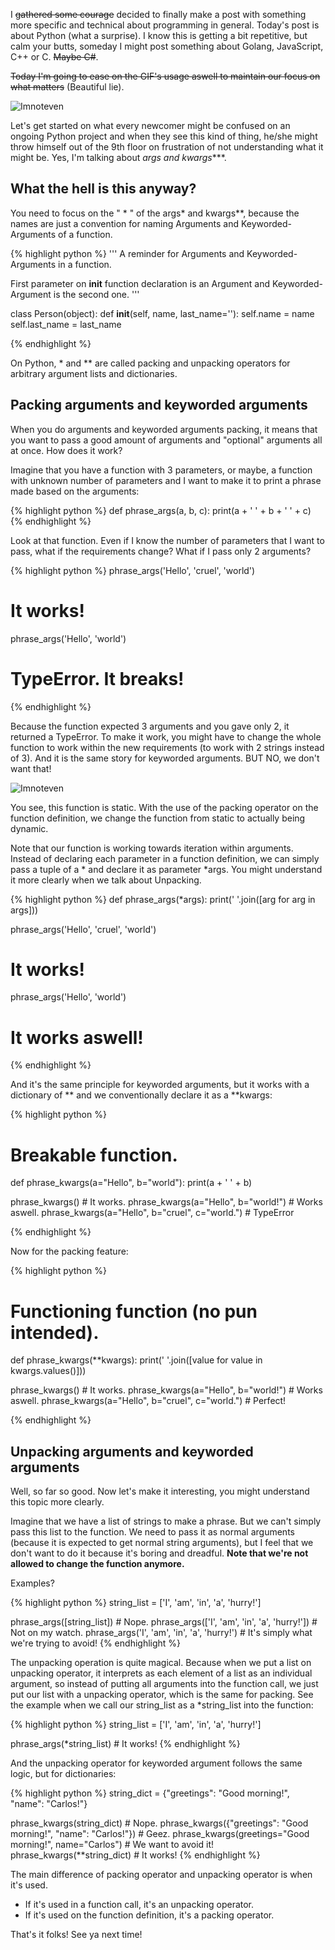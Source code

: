 I ~~gathered some courage~~ decided to finally make a post with something more
specific and technical about programming in general.
Today's post is about Python (what a surprise).
I know this is getting a bit repetitive, but calm your butts, someday I might
post something about Golang, JavaScript, C++ or C. ~~Maybe C#~~.

~~Today I'm going to ease on the GIF's usage aswell to maintain our focus on what
matters~~ (Beautiful lie).

![Imnoteven](https://media.giphy.com/media/4WkCTDMpgjsUU/giphy.gif)

Let's get started on what every newcomer might be confused on an
ongoing Python project and when they see this kind of thing, he/she might throw
himself out of the 9th floor on frustration of not understanding what it might
be. Yes, I'm talking about **args* and kwargs****.

## What the hell is this anyway?

You need to focus on the " * " of the args* and kwargs**, because the names are
just a convention for naming Arguments and Keyworded-Arguments of a function.

{% highlight python %}
'''
A reminder for Arguments and Keyworded-Arguments in a function.

First parameter on __init__ function declaration is an Argument and
Keyworded-Argument is the second one.
'''

class Person(object):
    def __init__(self, name, last_name=''):
        self.name = name
        self.last_name = last_name

{% endhighlight %}

On Python, * and ** are called packing and unpacking operators for arbitrary
argument lists and dictionaries.

## Packing arguments and keyworded arguments

When you do arguments and keyworded arguments packing,
it means that you want to pass a good amount of arguments and "optional" arguments all at once.
How does it work?

Imagine that you have a function with 3 parameters, or maybe, a function with
unknown number of parameters and I want to make it to print a phrase made based on
the arguments:

{% highlight python %}
def phrase_args(a, b, c):
    print(a + ' ' + b + ' ' + c)
{% endhighlight %}

Look at that function. Even if I know the number of parameters that I want to
pass, what if the requirements change? What if I pass only 2 arguments?

{% highlight python %}
phrase_args('Hello', 'cruel', 'world')
# It works!
phrase_args('Hello', 'world')
# TypeError. It breaks!
{% endhighlight %}

Because the function expected 3 arguments and you gave only 2, it returned a TypeError.
To make it work, you might have to change the whole function to work within
the new requirements (to work with 2 strings instead of 3).
And it is the same story for keyworded arguments. BUT NO, we don't want that!

![Imnoteven](https://media.giphy.com/media/3ohs7N0iXvc180MiB2/giphy.gif)

You see, this function is static. With the use of the packing operator on the function
definition, we change the function from static to actually being dynamic.

Note that our function is working towards iteration within arguments. Instead of
declaring each parameter in a function definition, we can simply pass a tuple of a * and
declare it as parameter *args. You might understand it more clearly when we talk
about Unpacking.

{% highlight python %}
def phrase_args(*args):
    print(' '.join([arg for arg in args]))

phrase_args('Hello', 'cruel', 'world')
# It works!
phrase_args('Hello', 'world')
# It works aswell!
{% endhighlight %}

And it's the same principle for keyworded arguments, but it works with a dictionary
of ** and we conventionally declare it as a **kwargs:

{% highlight python %}
# Breakable function.
def phrase_kwargs(a="Hello", b="world"):
    print(a + ' ' + b)

phrase_kwargs() # It works.
phrase_kwargs(a="Hello", b="world!") # Works aswell.
phrase_kwargs(a="Hello", b="cruel", c="world.") # TypeError

{% endhighlight %}

Now for the packing feature:

{% highlight python %}
# Functioning function (no pun intended).
def phrase_kwargs(**kwargs):
    print(' '.join([value for value in kwargs.values()]))

phrase_kwargs() # It works.
phrase_kwargs(a="Hello", b="world!") # Works aswell.
phrase_kwargs(a="Hello", b="cruel", c="world.") # Perfect!

{% endhighlight %}

## Unpacking arguments and keyworded arguments

Well, so far so good. Now let's make it interesting, you might
understand this topic more clearly.

Imagine that we have a list of strings to make a phrase.
But we can't simply pass this list to the function. We need to pass it as normal arguments
(because it is expected to get normal string arguments), but I feel that we don't
want to do it because it's boring and dreadful. **Note that we're not allowed to change
the function anymore.**

Examples?

{% highlight python %}
string_list = ['I', 'am', 'in', 'a', 'hurry!']

phrase_args([string_list]) # Nope.
phrase_args(['I', 'am', 'in', 'a', 'hurry!']) # Not on my watch.
phrase_args('I', 'am', 'in', 'a', 'hurry!') # It's simply what we're trying to avoid!
{% endhighlight %}

The unpacking operation is quite magical. Because when we put a list on unpacking operator,
it interprets as each element of a list as an individual argument, so instead of putting
all arguments into the function call, we just put our list with a unpacking operator, which
is the same for packing. See the example when we call our string_list as a *string_list into the function:

{% highlight python %}
string_list = ['I', 'am', 'in', 'a', 'hurry!']

phrase_args(*string_list) # It works!
{% endhighlight %}

And the unpacking operator for keyworded argument follows the same logic, but for dictionaries:

{% highlight python %}
string_dict = {"greetings": "Good morning!", "name": "Carlos!"}

phrase_kwargs(string_dict) # Nope.
phrase_kwargs({"greetings": "Good morning!", "name": "Carlos!"}) # Geez.
phrase_kwargs(greetings="Good morning!", name="Carlos") # We want to avoid it!
phrase_kwargs(**string_dict) # It works!
{% endhighlight %}

The main difference of packing operator and unpacking operator is when it's used.

* If it's used in a function call, it's an unpacking operator.
* If it's used on the function definition, it's a packing operator.


That's it folks! See ya next time!